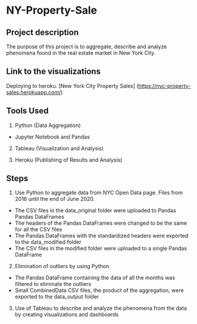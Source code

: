 # NY-Property-Sale

## Project description

The purpose of this project is to aggregate, describe and analyze phenomena found in the real estate market in New York City.

## Link to the visualizations

Deploying to heroku.
[New York City Property Sales]
(https://nyc-property-sales.herokuapp.com/)

## Tools Used

1. Python (Data Aggregation)
  - Jupyter Notebook and Pandas

2. Tableau (Visualization and Analysis)

3. Heroku (Publishing of Results and Analysis)

## Steps

1. Use Python to aggregate data from NYC Open Data page. Files from 2016 until the end of June 2020.

  - The CSV files in the data_original folder were uploaded to Pandas Pandas DataFrames
  - The headers of the Pandas DataFrames were changed to be the same for all the CSV files
  - The Pandas DataFrames with the standardized headers were exported to the data_modified folder
  - The CSV files in the modified folder were uploaded to a single Pandas DataFrame

2. Elimination of outliers by using Python.
 
  - The Pandas DataFrame containing the data of all the months was filtered to eliminate the outliers
  - Small CombinedData CSV files, the product of the aggregation, were exported to the data_output folder

3. Use of Tableau to describe and analyze the phenomena from the data by creating visualizations and dashboards







